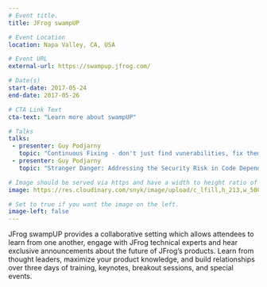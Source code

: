 ```yaml
---
# Event title.
title: JFrog swampUP

# Event Location
location: Napa Valley, CA, USA

# Event URL
external-url: https://swampup.jfrog.com/

# Date(s)
start-date: 2017-05-24
end-date: 2017-05-26

# CTA Link Text
cta-text: "Learn more about swampUP"

# Talks
talks:
 - presenter: Guy Podjarny
   topic: "Continuous Fixing - don't just find vunerabilities, fix them"
 - presenter: Guy Podjarny
   topic: "Stranger Danger: Addressing the Security Risk in Code Dependencies"

# Image should be served via https and have a width to height ratio of ~2.34
image: https://res.cloudinary.com/snyk/image/upload/c_lfill,h_213,w_500/v1491881125/swamp-up.jpg

# Set to true if you want the image on the left.
image-left: false
---
```


JFrog swampUP provides a collaborative setting which allows attendees to learn from one another, engage with JFrog technical experts and hear exclusive announcements about the future of JFrog’s products. Learn from thought leaders, maximize your product knowledge, and build relationships over three days of training, keynotes, breakout sessions, and special events.
